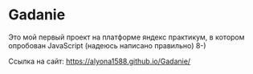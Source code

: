 # Gadanie

Это мой первый проект на платформе яндекс практикум, в котором опробован JavaScript (надеюсь написано правильно)
8-)

Ссылка на сайт:
https://alyona1588.github.io/Gadanie/